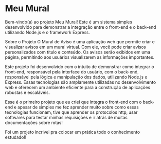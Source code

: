 <h1>Meu Mural</h1>

Bem-vindo(a) ao projeto Meu Mural! Este é um sistema simples desenvolvido para demonstrar a integração entre o front-end e o back-end utilizando Node.js e o framework Express.

Sobre o Projeto O Mural de Aviso é uma aplicação web que permite criar e visualizar avisos em um mural virtual. Com ele, você pode criar avisos personalizados com título e conteúdo. Os avisos serão exibidos em uma página, permitindo aos usuários visualizarem as informações importantes.

Este projeto foi desenvolvido com o intuito de demonstrar como integrar o front-end, responsável pela interface do usuário, com o back-end, responsável pela lógica e manipulação dos dados, utilizando Node.js e Express. Essas tecnologias são amplamente utilizadas no desenvolvimento web e oferecem um ambiente eficiente para a construção de aplicações robustas e escaláveis.

Esse é o primeiro projeto que eu criei que integra o front-end com o back-end e apesar de simples me fez aprender muito sobre como essas tecnologias funcionam, tive que aprender os protocolos http, usar softwares para testar minhas requisições e ir atrás de muitas documentações sobre rotas!

Foi um projeto incrivel pra colocar em prática todo o conhecimento estudado!!